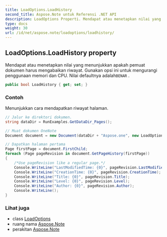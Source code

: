 ```yaml
---
title: LoadOptions.LoadHistory
second_title: Aspose.Note untuk Referensi .NET API
description: LoadOptions Properti. Mendapat atau menetapkan nilai yang menunjukkan apakah pemuat dokumen harus mengabaikan riwayat. Gunakan opsi ini untuk mengurangi penggunaan memori dan CPU. Nilai defaultnya adalahBENAR .
type: docs
weight: 30
url: /id/net/aspose.note/loadoptions/loadhistory/
---
```

## LoadOptions.LoadHistory property

Mendapat atau menetapkan nilai yang menunjukkan apakah pemuat dokumen harus mengabaikan riwayat. Gunakan opsi ini untuk mengurangi penggunaan memori dan CPU. Nilai defaultnya adalah`BENAR` .

```csharp
public bool LoadHistory { get; set; }
```

### Contoh

Menunjukkan cara mendapatkan riwayat halaman.

```csharp
// Jalur ke direktori dokumen.
string dataDir = RunExamples.GetDataDir_Pages();

// Muat dokumen OneNote
Document document = new Document(dataDir + "Aspose.one", new LoadOptions { LoadHistory = true });

// Dapatkan halaman pertama
Page firstPage = document.FirstChild;
foreach (Page pageRevision in document.GetPageHistory(firstPage))
{
    /*Use pageRevision like a regular page.*/
    Console.WriteLine("LastModifiedTime: {0}", pageRevision.LastModifiedTime);
    Console.WriteLine("CreationTime: {0}", pageRevision.CreationTime);
    Console.WriteLine("Title: {0}", pageRevision.Title);
    Console.WriteLine("Level: {0}", pageRevision.Level);
    Console.WriteLine("Author: {0}", pageRevision.Author);
    Console.WriteLine();
}
```

### Lihat juga

* class [LoadOptions](../)
* ruang nama [Aspose.Note](../../loadoptions/)
* perakitan [Aspose.Note](../../../)


